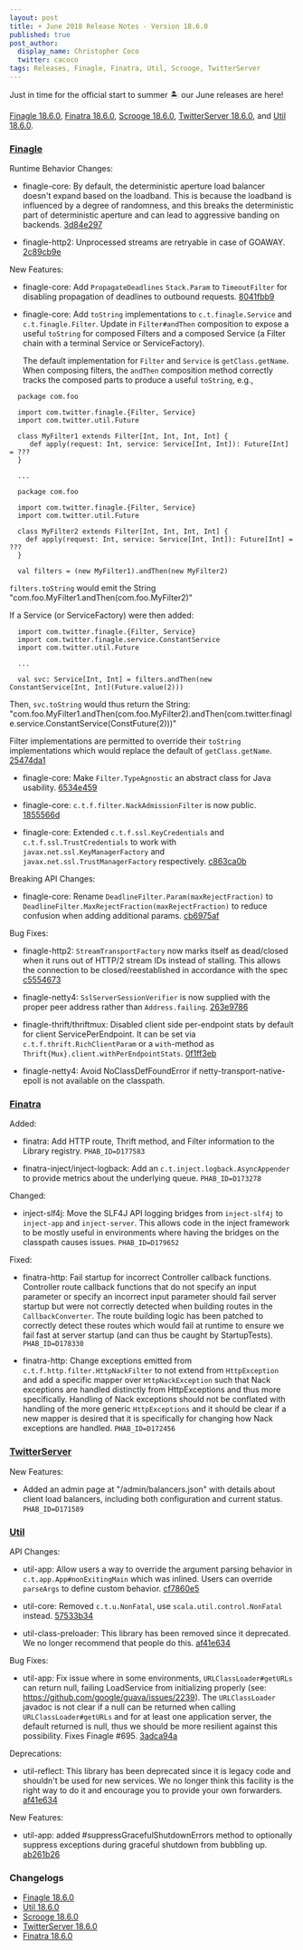 ```yaml
---
layout: post
title: ☀️ June 2018 Release Notes - Version 18.6.0
published: true
post_author:
  display_name: Christopher Coco
  twitter: cacoco
tags: Releases, Finagle, Finatra, Util, Scrooge, TwitterServer
---
```


Just in time for the official start to summer 🏝 our June releases are here!

[Finagle 18.6.0](https://github.com/twitter/finagle/releases/tag/finagle-18.6.0),
[Finatra 18.6.0](https://github.com/twitter/finatra/releases/tag/finatra-18.6.0),
[Scrooge 18.6.0](https://github.com/twitter/scrooge/releases/tag/scrooge-18.6.0),
[TwitterServer 18.6.0](https://github.com/twitter/twitter-server/releases/tag/twitter-server-18.6.0),
and [Util 18.6.0](https://github.com/twitter/util/releases/tag/util-18.6.0).

### [Finagle](https://github.com/twitter/finagle/) ###

Runtime Behavior Changes:

  * finagle-core: By default, the deterministic aperture load balancer doesn't expand
    based on the loadband. This is because the loadband is influenced by a degree of
    randomness, and this breaks the deterministic part of deterministic aperture and
    can lead to aggressive banding on backends. [3d84e297](https://github.com/twitter/finagle/commit/3d84e2975fb46982d5cedeb1f43e2c9c89221840)

  * finagle-http2: Unprocessed streams are retryable in case of GOAWAY.
    [2c89cb9e](https://github.com/twitter/finagle/commit/2c89cb9eff9a2d2ed2f7bd8cef747128b5d6b89e)

New Features:

  * finagle-core: Add `PropagateDeadlines` `Stack.Param` to `TimeoutFilter` for
    disabling propagation of deadlines to outbound requests.
    [8041fbb9](https://github.com/twitter/finagle/commit/8041fbb958b28b17d61e6fd28c6049cd0a9121b0)

  * finagle-core: Add `toString` implementations to `c.t.finagle.Service` and
    `c.t.finagle.Filter`. Update in `Filter#andThen` composition to expose a
    useful `toString` for composed Filters and a composed Service (a Filter chain
    with a terminal Service or ServiceFactory).

    The default implementation for `Filter` and `Service` is `getClass.getName`. When
    composing filters, the `andThen` composition method correctly tracks the composed
    parts to produce a useful `toString`, e.g.,

```
  package com.foo

  import com.twitter.finagle.{Filter, Service}
  import com.twitter.util.Future

  class MyFilter1 extends Filter[Int, Int, Int, Int] {
     def apply(request: Int, service: Service[Int, Int]): Future[Int] = ???
  }

  ...

  package com.foo

  import com.twitter.finagle.{Filter, Service}
  import com.twitter.util.Future

  class MyFilter2 extends Filter[Int, Int, Int, Int] {
    def apply(request: Int, service: Service[Int, Int]): Future[Int] = ???
  }

  val filters = (new MyFilter1).andThen(new MyFilter2)
```

`filters.toString` would emit the String "com.foo.MyFilter1.andThen(com.foo.MyFilter2)"

If a Service (or ServiceFactory) were then added:

```
  import com.twitter.finagle.{Filter, Service}
  import com.twitter.finagle.service.ConstantService
  import com.twitter.util.Future

  ...

  val svc: Service[Int, Int] = filters.andThen(new ConstantService[Int, Int](Future.value(2)))
```

Then, `svc.toString` would thus return the String:
"com.foo.MyFilter1.andThen(com.foo.MyFilter2).andThen(com.twitter.finagle.service.ConstantService(ConstFuture(2)))"

Filter implementations are permitted to override their `toString` implementations which would
replace the default of `getClass.getName`. [25474da1](https://github.com/twitter/finagle/commit/25474da16ff5cbaf18a764f199e42e569c152452)

  * finagle-core: Make `Filter.TypeAgnostic` an abstract class for Java usability.
    [6534e459](https://github.com/twitter/finagle/commit/6534e459302f48ba252cd7729eb57653c3b49b93)

  * finagle-core: `c.t.f.filter.NackAdmissionFilter` is now public. [1855566d](https://github.com/twitter/finagle/commit/1855566d418f11d6159266a0ee767b12f454acab)

  * finagle-core: Extended `c.t.f.ssl.KeyCredentials` and `c.t.f.ssl.TrustCredentials` to work
    with `javax.net.ssl.KeyManagerFactory` and `javax.net.ssl.TrustManagerFactory` respectively.
    [c863ca0b](https://github.com/twitter/finagle/commit/c863ca0b606455d78350588595b3190165efe26b)

Breaking API Changes:

  * finagle-core: Rename `DeadlineFilter.Param(maxRejectFraction)` to
    `DeadlineFilter.MaxRejectFraction(maxRejectFraction)` to reduce confusion
    when adding additional params.
    [cb6975af](https://github.com/twitter/finagle/commit/cb6975af67c76d1fc917b68d5eba8939fd0a85bc)

Bug Fixes:

  * finagle-http2: `StreamTransportFactory` now marks itself as dead/closed when it runs out of
    HTTP/2 stream IDs instead of stalling. This allows the connection to be closed/reestablished in
    accordance with the spec [c5554673](https://github.com/twitter/finagle/commit/c555467350eb80c6894199c05942178625540a86)

  * finagle-netty4: `SslServerSessionVerifier` is now supplied with the proper peer address
    rather than `Address.failing`. [263e9786](https://github.com/twitter/finagle/commit/263e97866386d8d82f89838b045248daadad1564)

  * finagle-thrift/thriftmux: Disabled client side per-endpoint stats by default for client
    ServicePerEndpoint. It can be set via `c.t.f.thrift.RichClientParam` or a `with`-method
    as `Thrift{Mux}.client.withPerEndpointStats`. [0f1ff3eb](https://github.com/twitter/finagle/commit/0f1ff3eb88de7e270254956b8bf5f2936c7d9947)

  * finagle-netty4: Avoid NoClassDefFoundError if netty-transport-native-epoll is not available
    on the classpath.


### [Finatra](https://github.com/twitter/finatra/) ###

Added:

* finatra: Add HTTP route, Thrift method, and Filter information to the Library 
  registry. ``PHAB_ID=D177583``

* finatra-inject/inject-logback: Add an `c.t.inject.logback.AsyncAppender` to
  provide metrics about the underlying queue. ``PHAB_ID=D173278``

Changed:

* inject-slf4j: Move the SLF4J API logging bridges from `inject-slf4j` to `inject-app`
  and `inject-server`. This allows code in the inject framework to be mostly useful in
  environments where having the bridges on the classpath causes issues. ``PHAB_ID=D179652``

Fixed:

* finatra-http: Fail startup for incorrect Controller callback functions. Controller route callback
  functions that do not specify an input parameter or specify an incorrect input parameter should
  fail server startup but were not correctly detected when building routes in the `CallbackConverter`.
  The route building logic has been patched to correctly detect these routes which would fail at
  runtime to ensure we fail fast at server startup (and can thus be caught by StartupTests).
  ``PHAB_ID=D178330``

* finatra-http: Change exceptions emitted from `c.t.f.http.filter.HttpNackFilter` to not extend
  from `HttpException` and add a specific mapper over `HttpNackException` such that Nack 
  exceptions are handled distinctly from HttpExceptions and thus more specifically. Handling of
  Nack exceptions should not be conflated with handling of the more generic `HttpExceptions` and
  it should be clear if a new mapper is desired that it is specifically for changing how Nack
  exceptions are handled. ``PHAB_ID=D172456``

### [TwitterServer](https://github.com/twitter/twitter-server/) ###

New Features:

  * Added an admin page at "/admin/balancers.json" with details about client load balancers,
    including both configuration and current status. ``PHAB_ID=D171589``

### [Util](https://github.com/twitter/util/) ###

API Changes:

  * util-app: Allow users a way to override the argument parsing behavior in
    `c.t.app.App#nonExitingMain` which was inlined. Users can override `parseArgs`
    to define custom behavior. [cf7860e5](https://github.com/twitter/util/commit/cf7860e5c2037a496b596e1688bf5873875e3018)

  * util-core: Removed `c.t.u.NonFatal`, use `scala.util.control.NonFatal`
    instead. [57533b34](https://github.com/twitter/util/commit/57533b3473b50e944ae0ee9ff3375e9c2abc67b3)

  * util-class-preloader: This library has been removed since it deprecated. We
    no longer recommend that people do this. [af41e634](https://github.com/twitter/util/commit/af41e6343e46a1639e40d872102c6bc2e22d391a)

Bug Fixes:

  * util-app: Fix issue where in some environments, `URLClassLoader#getURLs` can
    return null, failing LoadService from initializing properly
    (see: https://github.com/google/guava/issues/2239). The `URLClassLoader` javadoc
    is not clear if a null can be returned when calling `URLClassLoader#getURLs` and for
    at least one application server, the default returned is null, thus we should be more
    resilient against this possibility. Fixes Finagle #695. [3adca94a](https://github.com/twitter/util/commit/3adca94a9e2b21a702aad619902ce5ef2e29de65)

Deprecations:

  * util-reflect: This library has been deprecated since it is legacy code and shouldn't
    be used for new services. We no longer think this facility is the right way to do it
    and encourage you to provide your own forwarders. [af41e634](https://github.com/twitter/util/commit/af41e6343e46a1639e40d872102c6bc2e22d391a)

New Features:

  * util-app: added #suppressGracefulShutdownErrors method to optionally suppress exceptions
    during graceful shutdown from bubbling up. [ab261b26](https://github.com/twitter/util/commit/ab261b2693083118fe39ad7147b7587630dfa981)


### Changelogs ###

 * [Finagle 18.6.0][finagle]
 * [Util 18.6.0][util]
 * [Scrooge 18.6.0][scrooge]
 * [TwitterServer 18.6.0][twitterserver]
 * [Finatra 18.6.0][finatra]

[finagle]: https://github.com/twitter/finagle/blob/finagle-18.6.0/CHANGES
[util]: https://github.com/twitter/util/blob/util-18.6.0/CHANGES
[scrooge]: https://github.com/twitter/scrooge/blob/scrooge-18.6.0/CHANGES
[twitterserver]: https://github.com/twitter/twitter-server/blob/twitter-server-18.6.0/CHANGES
[finatra]: https://github.com/twitter/finatra/blob/finatra-18.6.0/CHANGELOG.md